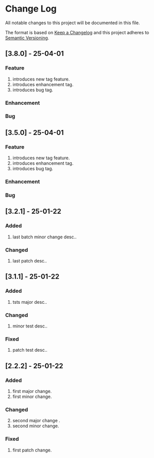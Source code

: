 # Change Log
All notable changes to this project will be documented in this file.

The format is based on [Keep a Changelog](http://keepachangelog.com/)
and this project adheres to [Semantic Versioning](http://semver.org/).

## [3.8.0] - 25-04-01
### Feature
1. introduces new tag feature.
2. introduces enhancement tag.
3. introduces bug tag.
### Enhancement
### Bug

## [3.5.0] - 25-04-01
### Feature
1. introduces new tag feature.
2. introduces enhancement tag.
3. introduces bug tag.
### Enhancement
### Bug

## [3.2.1] - 25-01-22
### Added
1. last batch minor change desc..
### Changed
1. last patch desc..

## [3.1.1] - 25-01-22
### Added
1. tsts major desc..
### Changed
1. minor test desc..
### Fixed
1. patch test desc..

## [2.2.2] - 25-01-22
### Added
1. first major change.
1. first minor change.
### Changed
2. second major change .
2. second minor change.
### Fixed
1. first patch change.
